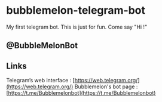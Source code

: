 # bubblemelon-telegram-bot
My first telegram bot. This is just for fun. Come say "Hi !"

## @BubbleMelonBot

## Links
Telegram’s web interface : [https://web.telegram.org/](https://web.telegram.org/)
Bubblemelon's bot page   : [https://t.me/Bubblemelonbot](https://t.me/Bubblemelonbot)
